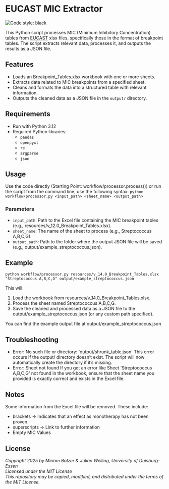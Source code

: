 # EUCAST MIC Extractor

[![Code style: black](https://img.shields.io/badge/code%20style-black-000000.svg)](https://github.com/psf/black)

This Python script processes MIC (Minimum Inhibitory Concentration) tables from [EUCAST](https://www.eucast.org/clinical_breakpoints) xlsx files, specifically those in the format of breakpoint tables. The script extracts relevant data, processes it, and outputs the results as a JSON file.

## Features

- Loads an Breakpoint_Tables.xlsx workbook with one or more sheets.
- Extracts data related to MIC breakpoints from a specified sheet.
- Cleans and formats the data into a structured table with relevant information.
- Outputs the cleaned data as a JSON file in the `output/` directory.

## Requirements

- Run with Python 3.12
- Required Python libraries:
  - `pandas`
  - `openpyxl`
  - `re`
  - `argparse`
  - `json`

## Usage

Use the code directly (Starting Point: workflow/processor.process()) or run the script from the command line, use the following syntax:
`python workflow/processor.py <input_path> <sheet_name> <output_path>`

### Parameters

- `input_path`: Path to the Excel file containing the MIC breakpoint tables (e.g., resources/v_12.0_Breakpoint_Tables.xlsx).
- `sheet_name`: The name of the sheet to process (e.g., Streptococcus A,B,C,G).
- `output_path`: Path to the folder where the output JSON file will be saved (e.g., output/example_streptococcus.json).

## Example

`python workflow/processor.py resources/v_14.0_Breakpoint_Tables.xlsx "Streptococcus A,B,C,G" output/example_streptococcus.json`

This will:

1. Load the workbook from resources/v_14.0_Breakpoint_Tables.xlsx.
2. Process the sheet named Streptococcus A,B,C,G.
3. Save the cleaned and processed data as a JSON file to the output/example_streptococcus.json (or any custom path specified).

You can find the example output file at output/example_streptococcus.json

## Troubleshooting

- Error: No such file or directory: 'output/shrunk_table.json'
  This error occurs if the output/ directory doesn’t exist. The script will now automatically create the directory if it’s missing.
- Error: Sheet not found
  If you get an error like Sheet 'Streptococcus A,B,C,G' not found in the workbook, ensure that the sheet name you provided is exactly correct and exists in the Excel file.

## Notes

Some information from the Excel file will be removed. These include:

- brackets -> Indicates that an effect as monotherapy has not been proven.
- superscripts -> Link to further information
- Empty MIC Values

## License

_Copyright 2025 by Miriam Balzer & Julian Welling, University of Duisburg-Essen_  
_Licensed under the MIT License_  
_This repository may be copied, modified, and distributed under the terms of the MIT License._
